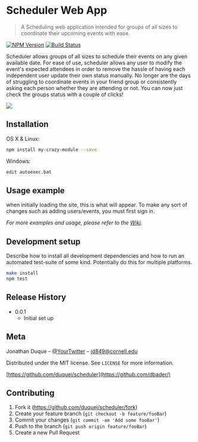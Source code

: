 # Scheduler Web App
> A Scheduling web application intended for groups of all sizes to coordinate their upcoming events with ease.

[![NPM Version][npm-image]][npm-url]
[![Build Status][travis-image]][travis-url]

Scheduler allows groups of all sizes to schedule their events on any given available date. For ease of use, scheduler allows any user to modify the event's expected attendees in order to remove the hassle of having each independent user update their own status manually. No longer are the days of struggling to coordinate events in your friend group or consistently asking each person whether they are attending or not. You can now just check the groups status with a couple of clicks!




![](header.png)

## Installation

OS X & Linux:

```sh
npm install my-crazy-module --save
```

Windows:

```sh
edit autoexec.bat
```

## Usage example

when initially loading the site, this is what will appear. To make any sort of changes such as adding users/events, you must first sign in. 



_For more examples and usage, please refer to the [Wiki][wiki]._

## Development setup

Describe how to install all development dependencies and how to run an automated test-suite of some kind. Potentially do this for multiple platforms.

```sh
make install
npm test
```

## Release History

* 0.0.1
    * Initial set up

## Meta

Jonathan Duque – [@YourTwitter](https://twitter.com/dbader_org) – jd849@cornell.edu

Distributed under the MIT license. See ``LICENSE`` for more information.

[https://github.com/duquej/scheduler](https://github.com/dbader/)

## Contributing

1. Fork it (<https://github.com/duquej/scheduler/fork>)
2. Create your feature branch (`git checkout -b feature/fooBar`)
3. Commit your changes (`git commit -am 'Add some fooBar'`)
4. Push to the branch (`git push origin feature/fooBar`)
5. Create a new Pull Request

<!-- Markdown link & img dfn's -->
[npm-image]: https://img.shields.io/npm/v/datadog-metrics.svg?style=flat-square
[npm-url]: https://npmjs.org/package/datadog-metrics
[npm-downloads]: https://img.shields.io/npm/dm/datadog-metrics.svg?style=flat-square
[travis-image]: https://img.shields.io/travis/dbader/node-datadog-metrics/master.svg?style=flat-square
[travis-url]: https://travis-ci.org/dbader/node-datadog-metrics
[wiki]: https://github.com/yourname/yourproject/wiki
